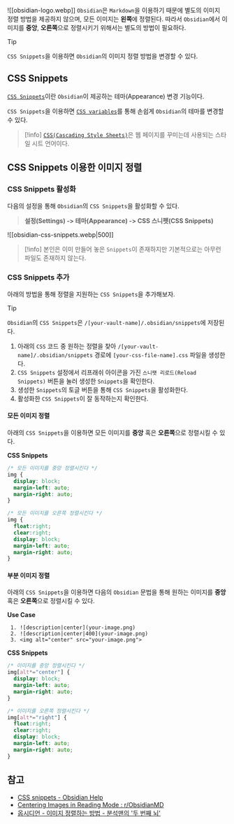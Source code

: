![[obsidian-logo.webp]]
`Obsidian`은 `Markdown`을 이용하기 때문에 별도의 이미지 정렬 방법을 제공하지 않으며, 모든 이미지는 **왼쪽**에 정렬된다. 따라서 `Obsidian`에서 이미지를 **중앙**, **오른쪽**으로 정렬시키기 위해서는 별도의 방법이 필요하다.

> [!tip] 
> `CSS Snippets`을 이용하면 `Obsidian`의 이미지 정렬 방법을 변경할 수 있다.

## CSS Snippets
[`CSS Snippets`](https://help.obsidian.md/Extending+Obsidian/CSS+snippets)이란 `Obsidian`이 제공하는 테마(Appearance) 변경 기능이다.

`CSS Snippets`을 이용하면 [`CSS variables`](https://docs.obsidian.md/Reference/CSS+variables/CSS+variables)를 통해 손쉽게 `Obsidian`의 테마를 변경할 수 있다.

> [!info]
> [`CSS(Cascading Style Sheets)`](https://developer.mozilla.org/ko/docs/Learn/Getting_started_with_the_web/CSS_basics)은 웹 페이지를 꾸미는데 사용되는 스타일 시트 언어이다.

## CSS Snippets 이용한 이미지 정렬
### CSS Snippets 활성화
다음의 설정을 통해 `Obsidian`의  `CSS Snippets`을 활성화할 수 있다.

> **설정(Settings) -> 테마(Appearance) -> CSS 스니펫(CSS Snippets)**

![[obsidian-css-snippets.webp|500]]

> [!info] 
> 본인은 이미 만들어 놓은 `Snippets`이 존재하지만 기본적으로는 아무런 파일도 존재하지 않는다.

### CSS Snippets 추가
아래의 방법을 통해 정렬을 지원하는 `CSS Snippets`을 추가해보자.

> [!tip] 
> `Obsidian`의 `CSS Snippets`은 `/[your-vault-name]/.obsidian/snippets`에 저장된다.

1. 아래의 `CSS` 코드 중 원하는 정렬을 찾아 `/[your-vault-name]/.obsidian/snippets` 경로에 `[your-css-file-name].css` 파일을 생성한다.
2. `CSS Snippets` 설정에서 리프래쉬 아이콘을 가진 `스니팻 리로드(Reload Snippets)` 버튼을 눌러 생성한 `Snippets`을 확인한다.
3. 생성한 `Snippets`의 토글 버튼을 통해 `CSS Snippets`을 활성화한다.
4. 활성화한 `CSS Snippets`이 잘 동작하는지 확인한다. 

#### 모든 이미지 정렬
아래의 `CSS Snippets`을 이용하면 모든 이미지를 **중앙** 혹은 **오른쪽**으로 정렬시킬 수 있다.

**CSS Snippets** 
```css
/* 모든 이미지를 중앙 정렬시킨다 */
img {
  display: block;
  margin-left: auto;
  margin-right: auto;
}
```

```css
/* 모든 이미지를 오른쪽 정렬시킨다 */
img {
  float:right;
  clear:right;
  display: block;
  margin-left: auto;
  margin-right: auto;
}
```
#### 부분 이미지 정렬
아래의 `CSS Snippets`을 이용하면 다음의 `Obsidian` 문법을 통해 원하는 이미지를 **중앙** 혹은 **오른쪽**으로 정렬시킬 수 있다.

**Use Case**
```
 1. ![description|center](your-image.png)
 2. ![description|center|400](your-image.png)
 3. <img alt="center" src="your-image.png">
```

**CSS Snippets**
```css
/* 이미지를 중앙 정렬시킨다 */
img[alt*="center"] {
  display: block;
  margin-left: auto;
  margin-right: auto;
}
```

```css
/* 이미지를 오른쪽 정렬시킨다 */
img[alt*="right"] {
  float:right;
  clear:right;
  display: block;
  margin-left: auto;
  margin-right: auto;
}
```

## 참고
- [CSS snippets - Obsidian Help](https://help.obsidian.md/Extending+Obsidian/CSS+snippets)
- [Centering Images in Reading Mode : r/ObsidianMD](https://www.reddit.com/r/ObsidianMD/comments/v1fs0f/centering_images_in_reading_mode/)
- [옵시디언 - 이미지 정렬하는 방법 - 분석맨의 '두 번째 뇌'](https://secondbrain.analysisman.com/obsidian-image-align)
